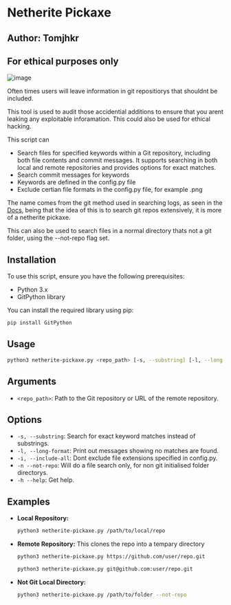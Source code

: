 # Netherite Pickaxe
## Author: Tomjhkr
## For ethical purposes only

![image](https://github.com/user-attachments/assets/8422a2cb-3b90-4be1-b37d-c7e854de3a22)

Often times users will leave information in git repositiorys that shouldnt be included.

This tool is used to audit those accidential additions to ensure that you arent leaking any exploitable inforamation. This could also be used for ethical hacking.

This script can
- Search files for specified keywords within a Git repository, including both file contents and commit messages. It supports searching in both local and remote repositories and provides options for exact matches.
- Search commit messages for keywords
- Keywords are defined in the config.py file
- Exclude certian file formats in the config.py file, for example .png

The name comes from the git method used in searching logs, as seen in the [Docs](https://git-scm.com/book/en/v2/Git-Tools-Searching), being that the idea of this is to search git repos extensively, it is more of a netherite pickaxe.

This can also be used to search files in a normal directory thats not a git folder, using the --not-repo flag set. 

## Installation

To use this script, ensure you have the following prerequisites:

- Python 3.x
- GitPython library

You can install the required library using pip:

```bash
pip install GitPython
```

## Usage

```bash
python3 netherite-pickaxe.py <repo_path> [-s, --substring] [-l, --long-format] [-i, --include-all] [-n, --not-repo]
```

## Arguments

- `<repo_path>`: Path to the Git repository or URL of the remote repository.
  
## Options

- `-s, --substring`: Search for exact keyword matches instead of substrings.
- `-l, --long-format`: Print out messages showing no matches are found.
- `-i, --include-all`: Dont exclude file extensions specified in config.py.
- `-n --not-repo`: Will do a file search only, for non git initialised folder directorys.
- `-h --help`: Get help.

## Examples

- **Local Repository:**
  
  ```bash
  python3 netherite-pickaxe.py /path/to/local/repo
  ```

- **Remote Repository:**
This clones the repo into a tempary directory
  ```bash
  python3 netherite-pickaxe.py https://github.com/user/repo.git
  ```
  ```bash
  python3 netherite-pickaxe.py git@github.com:user/repo.git
  ```
- **Not Git Local Directory:**

  ```bash
  python3 netherite-pickaxe.py /path/to/folder --not-repo
  ```


